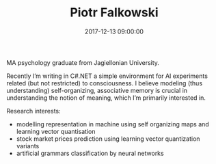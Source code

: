 ﻿---
layout: post
title:  "Piotr Falkowski"
date:   2017-12-13 09:00:00
categories: people
image-file: /images/people/pfalkowski.jpg
category: colab
mail: piotr.falkowski.fm@gmail.com
website: 
twitter:
researchgate: 
---

MA psychology graduate from Jagiellonian University.

Recently I’m writing in C#.NET a simple environment for AI experiments related (but not restricted) to consciousness. I believe modeling (thus understanding) self-organizing, associative memory is crucial in understanding the notion of meaning, which I’m primarily interested in.

Research interests:
- modelling representation in machine using self organizing maps and learning vector quantisation
- stock market prices prediction using learning vector quantization variants
- artificial grammars classification by neural networks



    
    
    
    
